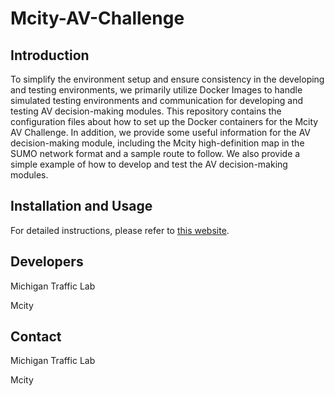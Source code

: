 # Mcity-AV-Challenge

## Introduction
To simplify the environment setup and ensure consistency in the developing and testing environments, we primarily utilize Docker Images to handle simulated testing environments and communication for developing and testing AV decision-making modules. This repository contains the configuration files about how to set up the Docker containers for the Mcity AV Challenge. In addition, we provide some useful information for the AV decision-making module, including the Mcity high-definition map in the SUMO network format and a sample route to follow. We also provide a simple example of how to develop and test the AV decision-making modules.

## Installation and Usage
For detailed instructions, please refer to [this website](https://mcity.umich.edu/av-challenge/).

## Developers
Michigan Traffic Lab

Mcity

## Contact
Michigan Traffic Lab

Mcity
